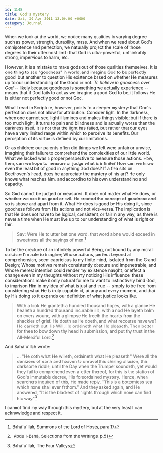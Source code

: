 ```yaml
---
id: 1148
title: God's mystery
date: Sat, 30 Apr 2011 12:00:00 +0000
category: Journal
---
```


When we look at the world, we notice many qualities in varying degree, such as
power, strength, durability, mass.  And when we read about God's omnipotence
and perfection, we naturally project the scale of those degrees to their
uttermost limit: that God is ultra-powerful, unthinkably strong, impervious to
harm, etc.

However, it is a mistake to make gods out of those qualities themselves.  It
is one thing to see "goodness" in world, and imagine God to be perfectly good;
but another to question His existence based on whether He measures up to our
understanding of the Good or not.  *To believe in goodness over God* -- likely
because goodness is something we actually experience -- means that if God
fails to act as we imagine a good God to be, it follows He is either not
perfectly good or not God.

What I read in Scripture, however, points to a deeper mystery: that God's
perfection does not allow for attribution.  Consider light.  In the darkness,
when one cannot see, light illumines and makes things visible; but if there is
too much light, it turns to pain and blindness and is actually worse than the
darkness itself.  It is not that the light has failed, but rather that our
eyes have a very limited range within which to perceive its benefits.  Our
perception of its virtue is defined by our limitations.

Or as children: our parents often did things we felt were unfair or unwise,
imagining their failure to comprehend the complexities of our little world.
What we lacked was a proper perspective to measure those actions.  How, then,
can we hope to measure or judge what is infinite?  How can we know even the
least bit of good in anything God does?  If a flea sits on Beethoven's head,
does he appreciate the mastery of his art?  He only knows what reaches him,
and according to his own understanding and capacity.

So God cannot be judged or measured.  It does not matter what He does, or
whether we see it as good or evil.  He created the concept of goodness and so
is above and apart from it.  What He does is good by His doing it, since
goodness follows from His actions and not vice-versa.  The implication is that
He does not have to be logical, consistent, or fair in any way, as there is
never a time when He must live up to our understanding of what is right or
fair.

> Say: Were He to utter but one word, that word alone would exceed in
> sweetness all the sayings of men.[^1]

To be the creature of an infinitely powerful Being, not bound by any moral
stricture I'm able to imagine; Whose actions, perfect beyond all
comprehension, seem capricious to my finite mind, isolated from the Grand
Design; Whose motives remain consistently obscure and impenetrable; and Whose
merest intention could render my existence naught, or effect a change even in
my thoughts without my noticing His influence; these considerations make it
only natural for me to want to instinctively bind God, to imprison Him in my
idea of what is just and true -- simply to be free from considering what He is
truly capable of, at any and every moment, and that by His doing so it expands
our definition of what justice looks like.

> With a look He granteth a hundred thousand hopes, with a glance He
> healeth a hundred thousand incurable ills, with a nod He layeth balm on
> every wound, with a glimpse He freeth the hearts from the shackles of
> grief.  He doeth as He doeth, and what recourse have we?  He carrieth
> out His Will, He ordaineth what He pleaseth.  Then better for thee to
> bow down thy head in submission, and put thy trust in the All-Merciful
> Lord.[^2]

And Bahá'u'lláh wrote:

> ... "He doth what He willeth, ordaineth what He pleaseth."  Were all the
> denizens of earth and heaven to unravel this shining allusion, this
> darksome riddle, until the Day when the Trumpet soundeth, yet would they
> fail to comprehend even a letter thereof, for this is the station of
> God's immutable decree, His foreordained mystery.  Hence, when searchers
> inquired of this, He made reply, "This is a bottomless sea which none
> shall ever fathom."  And they asked again, and He answered, "It is the
> blackest of nights through which none can find his way."[^3]

I cannot find my way through this mystery, but at the very least I can
acknowledge and respect it.

[^1]: Bahá'u'lláh, Summons of the Lord of Hosts, para.17

[^2]: `Abdu'l-Bahá, Selections from the Writings, p.51

[^3]: Bahá'u'lláh, The Four Valleys
